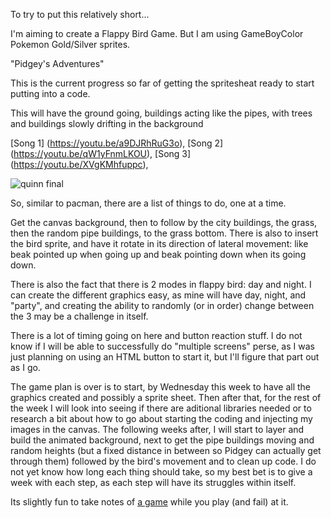 To try to put this relatively short...

I'm aiming to create a Flappy Bird Game. But I am using GameBoyColor Pokemon Gold/Silver sprites.

"Pidgey's Adventures"

This is the current progress so far of getting the spritesheat ready to start putting into a code.

This will have the ground going, buildings acting like the pipes, with trees and buildings slowly drifting in the background


[Song 1] (https://youtu.be/a9DJRhRuG3o),
[Song 2] (https://youtu.be/qW1yFnmLKOU),
[Song 3] (https://youtu.be/XVgKMhfuppc),

![quinn final](https://cloud.githubusercontent.com/assets/21315957/20257078/98d3e0d0-aa04-11e6-91ac-c2803e397bf5.png)

So, similar to pacman, there are a list of things to do, one at a time. 

Get the canvas background,
then to follow by the city buildings, the grass, 
then the random pipe buildings, 
to the grass bottom.
There is also to insert the bird sprite, and have it rotate in its direction of lateral movement:
like beak pointed up when going up and beak pointing down when its going down. 

There is also the fact that there is 2 modes in flappy bird: day and night. I can create the different graphics easy, as mine will have day, night, and "party", and creating the ability to randomly (or in order) change between the 3 may be a challenge in itself. 

There is a lot of timing going on here and button reaction stuff. I do not know if I will be able to successfully do 
"multiple screens" perse, as I was just planning on using an HTML button to start it, but I'll figure that part out as I go. 

The game plan is over is to start, by Wednesday this week to have all the graphics created and possibly a sprite sheet. Then after that, for the rest of the week I will look into seeing if there are aditional libraries needed or to research a bit about how to go about starting the coding and injecting my images in the canvas. The following weeks after, I will start to layer and build the animated background, next to get the pipe buildings moving and random heights (but a fixed distance in between so Pidgey can actually get through them) followed by the bird's movement and to clean up code. I do not yet know how long each thing should take, so my best bet is to give a week with each step, as each step will have its struggles within itself.

Its slightly fun to take notes of [a game](http://flappybird.io/) while you play (and fail) at it.


